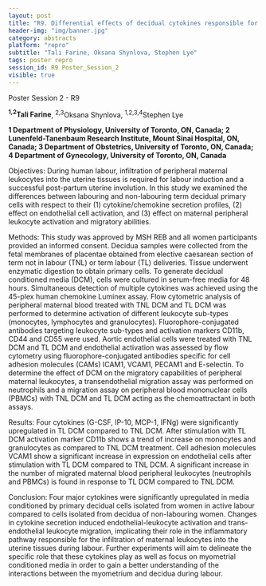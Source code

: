 ```yaml
---
layout: post
title: "R9. Differential effects of decidual cytokines responsible for the infiltration of maternal peripheral leukocytes during human labour"
header-img: "img/banner.jpg"
category: abstracts
platform: "repro"
subtitle: "Tali Farine, Oksana Shynlova, Stephen Lye"
tags: poster repro
session_id: R9 Poster_Session_2
visible: true
---
```

Poster Session 2 - R9

**<sup>1,2</sup>Tali Farine**, <sup>2,3</sup>Oksana Shynlova, <sup>1,2,3,4</sup>Stephen Lye

__1 Department of Physiology, University of Toronto, ON, Canada; 2 Lunenfeld-Tanenbaum Research Institute, Mount Sinai Hospital, ON, Canada; 3 Department of Obstetrics, University of Toronto, ON, Canada; 4 Department of Gynecology, University of Toronto, ON, Canada__

Objectives: During human labour, infiltration of peripheral maternal leukocytes into the uterine tissues is required for labour induction and a successful post-partum uterine involution. In this study we examined the differences between labouring and non-labouring term decidual primary cells with respect to their (1) cytokine/chemokine secretion profiles, (2) effect on endothelial cell activation, and (3) effect on maternal peripheral leukocyte activation and migratory abilities.

Methods: This study was approved by MSH REB and all women participants provided an informed consent. Decidua samples were collected from the fetal membranes of placentae obtained from elective caesarean section of term not in labour (TNL) or term labour (TL) deliveries. Tissue underwent enzymatic digestion to obtain primary cells. To generate decidual conditioned media (DCM), cells were cultured in serum-free media for 48 hours. Simultaneous detection of multiple cytokines was achieved using the 45-plex human chemokine Luminex assay. Flow cytometric analysis of peripheral maternal blood treated with TNL DCM and TL DCM was performed to determine  activation of different leukocyte sub-types (monocytes, lymphocytes and granulocytes). Fluorophore-conjugated antibodies targeting leukocyte sub-types and activation markers CD11b, CD44 and CD55 were used. Aortic endothelial cells were treated with TNL DCM and TL DCM and endothelial activation was assessed by flow cytometry using fluorophore-conjugated antibodies specific for cell adhesion molecules (CAMs) ICAM1, VCAM1, PECAM1 and E-selectin. To determine the effect of DCM on the migratory capabilities of peripheral maternal leukocytes, a transendothelial migration assay was performed on neutrophils and a migration assay on peripheral blood mononuclear cells (PBMCs) with TNL DCM and TL DCM acting as the chemoattractant in both assays.

Results: Four cytokines (G-CSF, IP-10, MCP-1, IFNg) were significantly upregulated in TL DCM compared to TNL DCM. After stimulation with TL DCM activation marker CD11b shows a trend of increase on monocytes and granulocytes as compared to TNL DCM treatment. Cell adhesion molecules VCAM1 show a significant increase in expression on endothelial cells after stimulation with TL DCM compared to TNL DCM. A significant increase in the number of migrated maternal blood peripheral leukocytes (neutrophils and PBMCs) is found in response to TL DCM compared to TNL DCM. 

Conclusion: Four major cytokines were significantly upregulated in media conditioned by primary decidual cells isolated from women in active labour compared to cells isolated from decidua of non-labouring women. Changes in cytokine secretion induced endothelial-leukocyte activation and trans-endothelial leukocyte migration, implicating their role in the inflammatory pathway responsible for the infiltration of maternal leukocytes into the uterine tissues during labour.  Further experiments will aim to delineate the specific role that these cytokines play as well as focus on myometrial conditioned media in order to gain a better understanding of the interactions between the myometrium and decidua during labour.